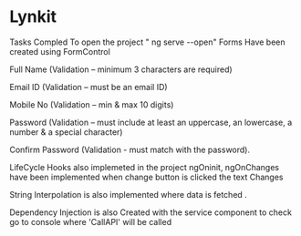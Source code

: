 # Lynkit
Tasks Compled
To open the project " ng serve --open"
Forms Have been created  using FormControl

Full Name (Validation – minimum 3 characters are required)

Email ID (Validation – must be an email ID)

Mobile No (Validation – min & max 10 digits)

Password (Validation – must include at least an uppercase, an lowercase, a number & a special character)

Confirm Password (Validation - must match with the password).



LifeCycle Hooks also implemeted in the project
ngOninit, ngOnChanges have been implemented 
when change button is clicked the text Changes


String Interpolation is also implemented where data is fetched .


Dependency Injection is also Created 
with the service component
to check go to console where 'CallAPI' will be called

